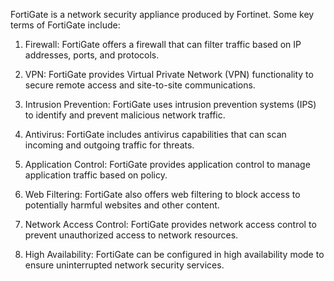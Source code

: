 FortiGate is a network security appliance produced by Fortinet. Some key terms of FortiGate include:

1. Firewall: FortiGate offers a firewall that can filter traffic based on IP addresses, ports, and protocols.

2. VPN: FortiGate provides Virtual Private Network (VPN) functionality to secure remote access and site-to-site communications.

3. Intrusion Prevention: FortiGate uses intrusion prevention systems (IPS) to identify and prevent malicious network traffic.

4. Antivirus: FortiGate includes antivirus capabilities that can scan incoming and outgoing traffic for threats.

5. Application Control: FortiGate provides application control to manage application traffic based on policy.

6. Web Filtering: FortiGate also offers web filtering to block access to potentially harmful websites and other content.

7. Network Access Control: FortiGate provides network access control to prevent unauthorized access to network resources.

8. High Availability: FortiGate can be configured in high availability mode to ensure uninterrupted network security services.
